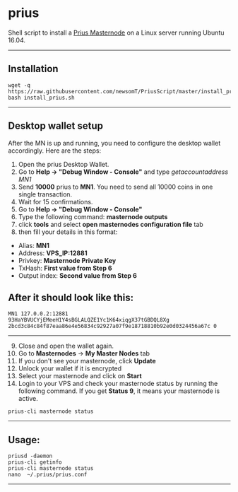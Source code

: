 # prius
Shell script to install a [Prius Masternode]() on a Linux server running Ubuntu 16.04.
***

## Installation
```
wget -q https://raw.githubusercontent.com/newsomT/PriusScript/master/install_prius.sh
bash install_prius.sh
```

***

## Desktop wallet setup  

After the MN is up and running, you need to configure the desktop wallet accordingly. Here are the steps:  
1. Open the prius Desktop Wallet.  
2. Go to **Help -> "Debug Window - Console"** and type *getaccountaddress MN1*
3. Send **10000** prius to **MN1**. You need to send all 10000 coins in one single transaction.
4. Wait for 15 confirmations.  
5. Go to **Help -> "Debug Window - Console"**  
6. Type the following command: **masternode outputs**  
7. click **tools** and select **open masternodes configuration file** tab  
8. then fill your details in this format:  
* Alias: **MN1**  
* Address: **VPS_IP:12881**  
* Privkey: **Masternode Private Key**  
* TxHash: **First value from Step 6**  
* Output index:  **Second value from Step 6**
## After it should look like this:
```
MN1 127.0.0.2:12881 93HaYBVUCYjEMeeH1Y4sBGLALQZE1Yc1K64xiqgX37tGBDQL8Xg 2bcd3c84c84f87eaa86e4e56834c92927a07f9e18718810b92e0d0324456a67c 0
```
***   
9. Close and open the wallet again.
10. Go to **Masternodes** -> **My Master Nodes** tab
11. If you don't see your masternode, click **Update**
12. Unlock your wallet if it is encrypted
13. Select your masternode and click on **Start**
14. Login to your VPS and check your masternode status by running the following command. If you get **Status 9**, it means your masternode is active.
```
prius-cli masternode status
```
***

## Usage:
```
priusd -daemon
prius-cli getinfo
prius-cli masternode status
nano  ~/.prius/prius.conf
```

***
